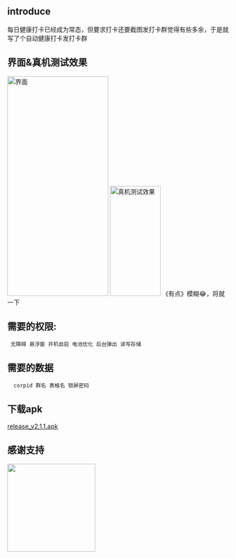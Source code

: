 ## introduce
  每日健康打卡已经成为常态，但要求打卡还要截图发打卡群觉得有些多余，于是就写了个自动健康打卡发打卡群
## 界面&真机测试效果
 <img src="https://zzerx.cn/blogimages/main.jpg" alt="界面" height="500" width="230"/>

 <img src="https://zzerx.cn/blogimages/test_effect.gif" alt="真机测试效果"  height="250" width="115"/>
《有点》模糊😂，将就一下

## 需要的权限: 
     无障碍 悬浮窗 开机自启 电池优化 后台弹出 读写存储

## 需要的数据
      corpid 群名 表格名 锁屏密码
## 下载apk
[release_v2.1.1.apk](https://zzerx.cn/download/releass_v2.1.1.apk)
## 感谢支持
<img src="https://zzerx.cn/blogimages/beg_wx.png"  height="200" width="200"/>

